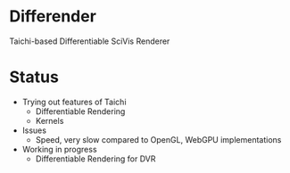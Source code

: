 # Differender
Taichi-based Differentiable SciVis Renderer
# Status
* Trying out features of Taichi
  * Differentiable Rendering
  * Kernels
* Issues
  * Speed, very slow compared to OpenGL, WebGPU implementations
* Working in progress
  * Differentiable Rendering for DVR
